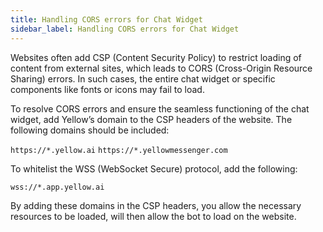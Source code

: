 ```yaml
---
title: Handling CORS errors for Chat Widget
sidebar_label: Handling CORS errors for Chat Widget
---
```


Websites often add CSP (Content Security Policy) to restrict loading of content from external sites, which leads to CORS (Cross-Origin Resource Sharing) errors. In such cases, the entire chat widget or specific components like fonts or icons may fail to load.

To resolve CORS errors and ensure the seamless functioning of the chat widget, add Yellow’s domain to the CSP headers of the website. The following domains should be included:

`https://*.yellow.ai`
`https://*.yellowmessenger.com`

To whitelist the WSS (WebSocket Secure) protocol, add the following:

`wss://*.app.yellow.ai`

By adding these domains in the CSP headers, you allow the necessary resources to be loaded, will then allow the bot to load on the website.